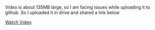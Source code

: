 Video is about 135MB large, so I am facing issues while uploading it to github.
So I uploaded it in drive and shared a link below


[Watch Video](https://drive.google.com/drive/folders/1pX2pof4GnWlh0fBP6O5z9kD1_561SvEX)
